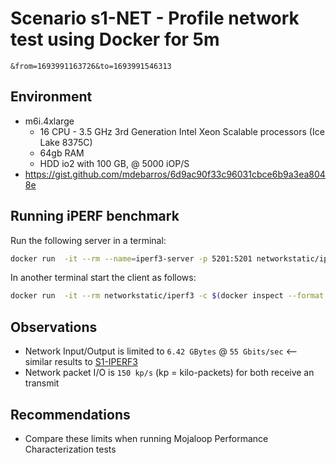 # Scenario s1-NET - Profile network test using Docker for 5m

```config
&from=1693991163726&to=1693991546313
```

## Environment

- m6i.4xlarge
  - 16 CPU - 3.5 GHz 3rd Generation Intel Xeon Scalable processors (Ice Lake 8375C)
  - 64gb RAM
  - HDD io2 with 100 GB, @ 5000 iOP/S
- https://gist.github.com/mdebarros/6d9ac90f33c96031cbce6b9a3ea8048e

## Running iPERF benchmark

Run the following server in a terminal:

```bash
docker run  -it --rm --name=iperf3-server -p 5201:5201 networkstatic/iperf3 -s
```

In another terminal start the client as follows:

```bash
docker run  -it --rm networkstatic/iperf3 -c $(docker inspect --format "{{ .NetworkSettings.IPAddress }}" $(docker ps -ql)) -t 300
```

## Observations

- Network Input/Output is limited to `6.42 GBytes` @ `55 Gbits/sec` <-- similar results to [S1-IPERF3](../s1-iperf3/README.md)
- Network packet I/O is `150 kp/s` (kp = kilo-packets) for both receive an transmit

## Recommendations

- Compare these limits when running Mojaloop Performance Characterization tests
